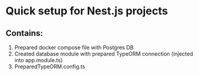 # Quick setup for Nest.js projects

## Contains:

1. Prepared docker compose file with Postgres DB
2. Created database module with prepared TypeORM connection (injected into app.module.ts)
3. PreparedTypeORM.config.ts
